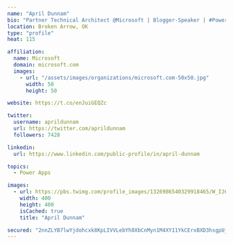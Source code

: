 ```yaml
---
name: "April Dunnam"
bio: "Partner Technical Architect @Microsoft | Blogger-Speaker | #PowerApps, #PowerAutomate, #Office365, #SharePoint | #WIT | #Karaoke Queen"
location: Broken Arrow, OK
type: "profile"
heat: 115

affiliation:
  name: Microsoft
  domain: microsoft.com
  images:
    - url: "/assets/images/organizations/microsoft.com-50x50.jpg"
      width: 50
      height: 50

website: https://t.co/enJuiGEQZc

twitter:
  username: aprildunnam
  url: https://twitter.com/aprildunnam
  followers: 7428

linkedin:
  url: https://www.linkedin.com/public-profile/in/april-dunnam

topics:
  - Power Apps

images:
  - url: https://pbs.twimg.com/profile_images/1326986540329918465/W_IJ6Ih2_400x400.jpg
    width: 400
    height: 400
    isCached: true
    title: "April Dunnam"

secured: "2nnZLYB7lwYjdohcxk8KpLIVVLebYh8XbCnMyn1M4XY11YkCErxBXD3hsgpUjTpOW9HybksRMo8N1XtQEwrSgPtBUCx7EBmUt6AmtGGHpTdRqbK4oxlT1X1w+p/oQxEjuNdtSZiO9qvp47SKp/IoV6+TUOpcnPXwMhiIQvm9XBhZz2hgj9k96RiZOQZ2ccc8Yx/4srNUgNJPdd4/BTmai3qF0FrX+HxmPiPa8xFPf4nlVduRu+aC1OM2XKEFYerNUfL76SsM71urzpEmFF4a+R+DsZDK1aZfwJus5P/9ryppocDb9QHG4HNI2CV7WxN2ZazyeORi5ygAqWQl4k1t67sWxbib934NGwiozbyX8S3zdNoHnFHP0o2zVZKXyqt+hnUK0pyXrMBdCFtmsjUonTdZdcr2Y+KBuOlfxWaEhk8=;fvXOqv0GDC/KVesZcyvI/Q=="
---
```


